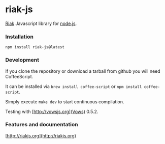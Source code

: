 # riak-js

[Riak](http://riak.basho.com) Javascript library for [node.js](http://nodejs.org/).

### Installation

    npm install riak-js@latest

### Development

If you clone the repository or download a tarball from github you will need CoffeeScript.

It can be installed via `brew install coffee-script` or `npm install coffee-script`.

Simply execute `make dev` to start continuous compilation.

Testing with [http://vowsjs.org](Vows) 0.5.2.

### Features and documentation

[http://riakjs.org](http://riakjs.org)